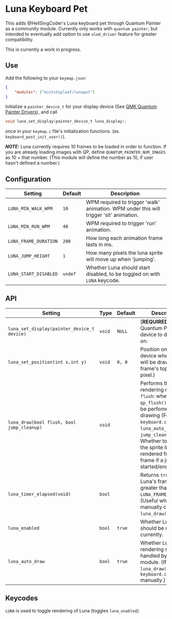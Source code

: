 # Luna Keyboard Pet

This adds @HellSingCoder's Luna keyboard pet through Quantum Painter as a community module. Currently only works with `quantum painter`, but intended to eventually add option to use `oled_driver` feature for greater compatibility.

This is currently a work in progress.

## Use
Add the following to your `keymap.json`:

```json
{
    "modules": ["mintchipleaf/lunapet"]
}
```

Initialize a `painter_device_t` for your display device (See [QMK Quantum Painter Drivers](https://docs.qmk.fm/quantum_painter#quantum-painter-drivers)), and call
```c
void luna_set_display(painter_device_t luna_display);
```
once in your `keymap.c` file's initialization functions. (ex. `keyboard_post_init_user()`).

***NOTE:*** Luna currently requires 10 frames to be loaded in order to function. If you are already loading images with QP, define `QUANTUM_PAINTER_NUM_IMAGES` as 10 + that number. (This module will define the number as 10, if user hasn't defined a number.)

## Configuration

| Setting                             | Default   | Description                                                                             |
| ----------------------------------- | --------- | --------------------------------------------------------------------------------------- |
| `LUNA_MIN_WALK_WPM`                 | `10`      | WPM required to trigger 'walk' animation. WPM under this will trigger 'sit' animation.  |
| `LUNA_MIN_RUN_WPM`                  | `40`      | WPM required to trigger 'run' animation.                                                |
| `LUNA_FRAME_DURATION`               | `200`     | How long each animation frame lasts in ms.                                              |
| `LUNA_JUMP_HEIGHT`                  | `1`       | How many pixels the luna sprite will move up when 'jumping'.                            |
| `LUNA_START_DISABLED`               | `undef`   | Whether Luna should start disabled, to be toggled on with `LUNA` keycode.               |

## API

| Setting                                    | Type   | Default | Description                                                                                                                                  |
| ------------------------------------------ | -------| ------- | ------------------------------------------------------------------------------------------------------------------------ |
| `luna_set_display(painter_device_t device)`| `void` | `NULL`  | [**REQUIRED**] Quantum Painter device to draw Luna on.                                                                   |
| `luna_set_position(int x,int y)`           | `void` | `0, 0`  | Position on the QP device where Luna will be drawn (the frame's top left pixel.)                                         |
| `luna_draw(bool flush, bool jump_cleanup)` | `void` |         | Performs the Luna rendering manually.<br>`flush`: whether a `qp_flush()` should be perfomed after drawing (For use in `keyboard.c`,see `luna_auto_draw`)<br> `jump_cleanup`: Whether to blank out the sprite lines left rendered from prev frame if a jump was started/ended. |
| `luna_timer_elapsed(void)`                 | `bool` |         | Returns `true` if Luna's frame timer is greater than `LUNA_FRAME_DURATION`. (Useful when manually calling `luna_draw()`) |
| `luna_enabled`                             | `bool` | `true`  | Whether Luna should be rendered currently.                                                                               |
| `luna_auto_draw`                           | `bool` | `true`  | Whether Luna rendering should be handled by this module. (If false, call `luna_draw()` from `keyboard.c` manually.)      |

## Keycodes

`LUNA` is used to toggle rendering of Luna (toggles `luna_enabled`).
